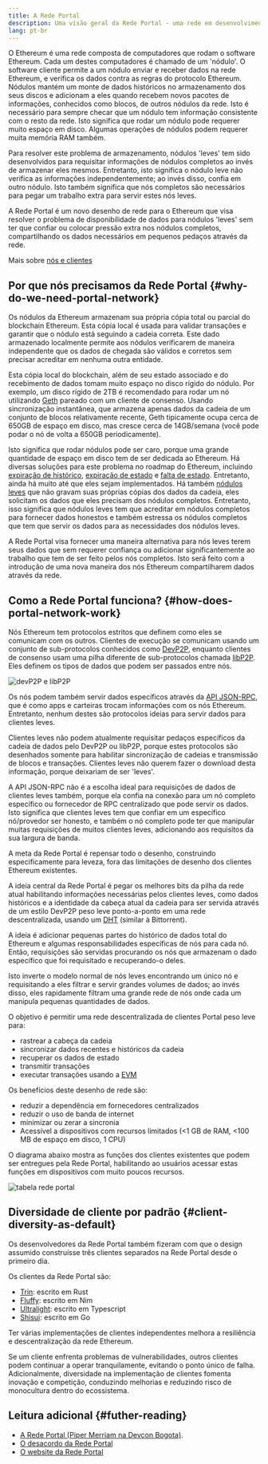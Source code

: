 ```yaml
---
title: A Rede Portal
description: Uma visão geral da Rede Portal - uma rede em desenvolvimento para dar suporte a clientes com poucos recursos.
lang: pt-br
---
```


O Ethereum é uma rede composta de computadores que rodam o software Ethereum. Cada um destes computadores é chamado de um 'nódulo'. O software cliente permite a um nódulo enviar e receber dados na rede Ethereum, e verifica os dados contra as regras do protocolo Ethereum. Nódulos mantém um monte de dados históricos no armazenamento dos seus discos e adicionam a eles quando recebem novos pacotes de informações, conhecidos como blocos, de outros nódulos da rede. Isto é necessário para sempre checar que um nódulo tem informação consistente com o resto da rede. Isto significa que rodar um nódulo pode requerer muito espaço em disco. Algumas operações de nódulos podem requerer muita memória RAM também.

Para resolver este problema de armazenamento, nódulos 'leves' tem sido desenvolvidos para requisitar informações de nódulos completos ao invés de armazenar eles mesmos. Entretanto, isto significa o nódulo leve não verifica as informações independentemente; ao invés disso, confia em outro nódulo. Isto também significa que nós completos são necessários para pegar um trabalho extra para servir estes nós leves.

A Rede Portal é um novo desenho de rede para o Ethereum que visa resolver o problema de disponibilidade de dados para nódulos 'leves' sem ter que confiar ou colocar pressão extra nos nódulos completos, compartilhando os dados necessários em pequenos pedaços através da rede.

Mais sobre [nós e clientes](/developers/docs/nodes-and-clients/)

## Por que nós precisamos da Rede Portal {#why-do-we-need-portal-network}

Os nódulos da Ethereum armazenam sua própria cópia total ou parcial do blockchain Ethereum. Esta cópia local é usada para validar transações e garantir que o nódulo está seguindo a cadeia correta. Este dado armazenado localmente permite aos nódulos verificarem de maneira independente que os dados de chegada são válidos e corretos sem precisar acreditar em nenhuma outra entidade.

Esta cópia local do blockchain, além de seu estado associado e do recebimento de dados tomam muito espaço no disco rígido do nódulo. Por exemplo, um disco rígido de 2TB é recomendado para rodar um nó utilizando [Geth](https://geth.ethereum.org) pareado com um cliente de consenso. Usando sincronização instantânea, que armazena apenas dados da cadeia de um conjunto de blocos relativamente recente, Geth tipicamente ocupa cerca de 650GB de espaço em disco, mas cresce cerca de 14GB/semana (você pode podar o nó de volta a 650GB periodicamente).

Isto significa que rodar nódulos pode ser caro, porque uma grande quantidade de espaço em disco tem de ser dedicada ao Ethereum. Há diversas soluções para este problema no roadmap do Ethereum, incluindo [expiração de histórico](/roadmap/statelessness/#history-expiry), [expiração de estado](/roadmap/statelessness/#state-expiry) e [falta de estado](/roadmap/statelessness/). Entretanto, ainda há muito até que eles sejam implementados. Há também [nódulos leves](/developers/docs/nodes-and-clients/light-clients/) que não gravam suas próprias cópias dos dados da cadeia, eles solicitam os dados que eles precisam dos nódulos completos. Entretanto, isso significa que nódulos leves tem que acreditar em nódulos completos para fornecer dados honestos e também estressa os nódulos completos que tem que servir os dados para as necessidades dos nódulos leves.

A Rede Portal visa fornecer uma maneira alternativa para nós leves terem seus dados que sem requerer confiança ou adicionar significantemente ao trabalho que tem de ser feito pelos nós completos. Isto será feito com a introdução de uma nova maneira dos nós Ethereum compartilharem dados através da rede.

## Como a Rede Portal funciona? {#how-does-portal-network-work}

Nós Ethereum tem protocolos estritos que definem como eles se comunicam com os outros. Clientes de execução se comunicam usando um conjunto de sub-protocolos conhecidos como [DevP2P](/developers/docs/networking-layer/#devp2p), enquanto clientes de consenso usam uma pilha diferente de sub-protocolos chamada [libP2P](/developers/docs/networking-layer/#libp2p). Eles definem os tipos de dados que podem ser passados entre nós.

![devP2P e libP2P](portal-network-devp2p-libp2p.png)

Os nós podem também servir dados específicos através da [API JSON-RPC](/developers/docs/apis/json-rpc/), que é como apps e carteiras trocam informações com os nós Ethereum. Entretanto, nenhum destes são protocolos ideias para servir dados para clientes leves.

Clientes leves não podem atualmente requisitar pedaços específicos da cadeia de dados pelo DevP2P ou libP2P, porque estes protocolos são desenhados somente para habilitar sincronização de cadeias e transmissão de blocos e transações. Clientes leves não querem fazer o download desta informação, porque deixariam de ser 'leves'.

A API JSON-RPC não é a escolha ideal para requisições de dados de clientes leves também, porque ela confia na conexão para um nó completo específico ou fornecedor de RPC centralizado que pode servir os dados. Isto significa que clientes leves tem que confiar em um específico nó/provedor ser honesto, e também o nó completo pode ter que manipular muitas requisições de muitos clientes leves, adicionando aos requisitos da sua largura de banda.

A meta da Rede Portal é repensar todo o desenho, construindo especificamente para leveza, fora das limitações de desenho dos clientes Ethereum existentes.

A ideia central da Rede Portal é pegar os melhores bits da pilha da rede atual habilitando informações necessárias pelos clientes leves, como dados históricos e a identidade da cabeça atual da cadeia para ser servida através de um estilo DevP2P peso leve ponto-a-ponto em uma rede descentralizada, usando um [DHT](https://en.wikipedia.org/wiki/Distributed_hash_table) (similar à Bittorrent).

A ideia é adicionar pequenas partes do histórico de dados total do Ethereum e algumas responsabilidades específicas de nós para cada nó. Então, requisições são servidas procurando os nós que armazenam o dado específico que foi requisitado e recuperando-o deles.

Isto inverte o modelo normal de nós leves encontrando um único nó e requisitando a eles filtrar e servir grandes volumes de dados; ao invés disso, eles rapidamente filtram uma grande rede de nós onde cada um manipula pequenas quantidades de dados.

O objetivo é permitir uma rede descentralizada de clientes Portal peso leve para:

- rastrear a cabeça da cadeia
- sincronizar dados recentes e históricos da cadeia
- recuperar os dados de estado
- transmitir transações
- executar transações usando a [EVM](/developers/docs/evm/)

Os benefícios deste desenho de rede são:

- reduzir a dependência em fornecedores centralizados
- reduzir o uso de banda de internet
- minimizar ou zerar a sincronia
- Acessível a dispositivos com recursos limitados (<1 GB de RAM, <100 MB de espaço em disco, 1 CPU)

O diagrama abaixo mostra as funções dos clientes existentes que podem ser entregues pela Rede Portal, habilitando ao usuários acessar estas funções em dispositivos com muito poucos recursos.

![tabela rede portal](portal-network-table2.png)

## Diversidade de cliente por padrão {#client-diversity-as-default}

Os desenvolvedores da Rede Portal também fizeram com que o design assumido construísse três clientes separados na Rede Portal desde o primeiro dia.

Os clientes da Rede Portal são:

- [Trin](https://github.com/ethereum/trin): escrito em Rust
- [Fluffy](https://nimbus.team/docs/fluffy.html): escrito em Nim
- [Ultralight](https://github.com/ethereumjs/ultralight): escrito em Typescript
- [Shisui](https://github.com/GrapeBaBa/shisui): escrito em Go

Ter várias implementações de clientes independentes melhora a resiliência e descentralização da rede Ethereum.

Se um cliente enfrenta problemas de vulnerabilidades, outros clientes podem continuar a operar tranquilamente, evitando o ponto único de falha. Adicionalmente, diversidade na implementação de clientes fomenta inovação e competição, conduzindo melhorias e reduzindo risco de monocultura dentro do ecossistema.

## Leitura adicional {#futher-reading}

- [A Rede Portal (Piper Merriam na Devcon Bogota)](https://www.youtube.com/watch?v=0stc9jnQLXA).
- [O desacordo da Rede Portal](https://discord.gg/CFFnmE7Hbs)
- [O website da Rede Portal](https://www.ethportal.net/)
